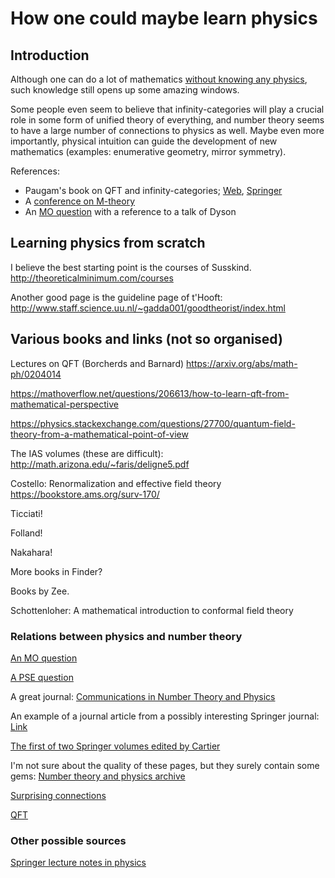 # How one could maybe learn physics

## Introduction

Although one can do a lot of mathematics [without knowing any physics](https://mathoverflow.net/questions/74642/if-i-want-to-study-jacob-luries-books-higher-topoi-theory-derived-ag-what), such knowledge still opens up some amazing windows.

Some people even seem to believe that infinity-categories will play a crucial role in some form of unified theory of everything, and number theory seems to have a large number of connections to physics as well. Maybe even more importantly, physical intuition can guide the development of new mathematics (examples: enumerative geometry, mirror symmetry).

References:
- Paugam's book on QFT and infinity-categories; [Web](https://webusers.imj-prg.fr/~frederic.paugam/documents/enseignement/master-mathematical-physics.pdf), [Springer](https://www.springer.com/de/book/9783319045634)
- A [conference on M-theory](http://www.maths.dur.ac.uk/lms/109/)
- An [MO question](https://mathoverflow.net/questions/9661/is-semisimple-a-dense-condition-among-lie-algebras?rq=1) with a reference to a talk of Dyson


## Learning physics from scratch

I believe the best starting point is the courses of Susskind.
http://theoreticalminimum.com/courses

Another good page is the guideline page of t'Hooft:
http://www.staff.science.uu.nl/~gadda001/goodtheorist/index.html


## Various books and links (not so organised)

Lectures on QFT (Borcherds and Barnard)
https://arxiv.org/abs/math-ph/0204014

https://mathoverflow.net/questions/206613/how-to-learn-qft-from-mathematical-perspective

https://physics.stackexchange.com/questions/27700/quantum-field-theory-from-a-mathematical-point-of-view

The IAS volumes (these are difficult):
http://math.arizona.edu/~faris/deligne5.pdf

Costello: Renormalization and effective field theory
https://bookstore.ams.org/surv-170/

Ticciati!

Folland!

Nakahara!

More books in Finder?

Books by Zee.

Schottenloher: A mathematical introduction to conformal field theory


### Relations between physics and number theory


[An MO question](https://mathoverflow.net/questions/224263/number-theory-and-physics)

[A PSE question](https://physics.stackexchange.com/questions/414/number-theory-in-physics)

A great journal: [Communications in Number Theory and Physics](http://intlpress.com/site/pub/pages/journals/items/cntp/content/_home/index.html)

An example of a journal article from a possibly interesting Springer journal: [Link](https://link.springer.com/article/10.1134/S2070046617020017)

[The first of two Springer volumes edited by Cartier](https://www.springer.com/la/book/9783540231899)

I'm not sure about the quality of these pages, but they surely contain some gems:
[Number theory and physics archive](http://empslocal.ex.ac.uk/people/staff/mrwatkin/zeta/physics.htm)

[Surprising connections](http://empslocal.ex.ac.uk/people/staff/mrwatkin/zeta/surprising.htm)

[QFT](http://empslocal.ex.ac.uk/people/staff/mrwatkin/zeta/QFT.htm)


### Other possible sources

[Springer lecture notes in physics](https://link.springer.com/bookseries/5304)
